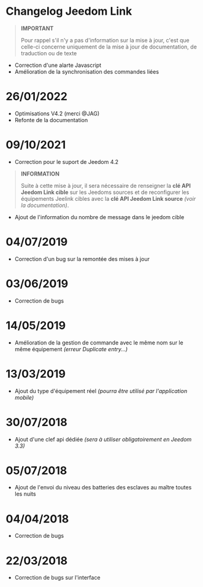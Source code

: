 # Changelog Jeedom Link

>**IMPORTANT**
>
>Pour rappel s'il n'y a pas d'information sur la mise à jour, c'est que celle-ci concerne uniquement de la mise à jour de documentation, de traduction ou de texte

- Correction d'une alarte Javascript
- Amélioration de la synchronisation des commandes liées

# 26/01/2022

- Optimisations V4.2 (merci @JAG)
- Refonte de la documentation

# 09/10/2021

- Correction pour le suport de Jeedom 4.2
>**INFORMATION**
>
>Suite à cette mise à jour, il sera nécessaire de renseigner la **clé API Jeedom Link cible** sur les Jeedoms sources et de reconfigurer les équipements Jeelink cibles avec la **clé API Jeedom Link source** *(voir la documentation)*.

- Ajout de l'information du nombre de message dans le jeedom cible

# 04/07/2019

- Correction d'un bug sur la remontée des mises à jour

# 03/06/2019

- Correction de bugs

# 14/05/2019

- Amélioration de la gestion de commande avec le même nom sur le même équipement *(erreur Duplicate entry...)*

# 13/03/2019

- Ajout du type d'équipement réel *(pourra être utilisé par l'application mobile)*

# 30/07/2018

- Ajout d'une clef api dédiée *(sera à utiliser obligatoirement en Jeedom 3.3)*

# 05/07/2018

- Ajout de l'envoi du niveau des batteries des esclaves au maître toutes les nuits

# 04/04/2018

- Correction de bugs

# 22/03/2018

- Correction de bugs sur l'interface
